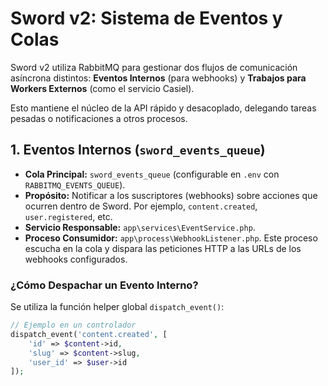 # Sword v2: Sistema de Eventos y Colas

Sword v2 utiliza RabbitMQ para gestionar dos flujos de comunicación asíncrona distintos: **Eventos Internos** (para webhooks) y **Trabajos para Workers Externos** (como el servicio Casiel).

Esto mantiene el núcleo de la API rápido y desacoplado, delegando tareas pesadas o notificaciones a otros procesos.

## 1. Eventos Internos (`sword_events_queue`)

-   **Cola Principal:** `sword_events_queue` (configurable en `.env` con `RABBITMQ_EVENTS_QUEUE`).
-   **Propósito:** Notificar a los suscriptores (webhooks) sobre acciones que ocurren dentro de Sword. Por ejemplo, `content.created`, `user.registered`, etc.
-   **Servicio Responsable:** `app\services\EventService.php`.
-   **Proceso Consumidor:** `app\process\WebhookListener.php`. Este proceso escucha en la cola y dispara las peticiones HTTP a las URLs de los webhooks configurados.

### ¿Cómo Despachar un Evento Interno?

Se utiliza la función helper global `dispatch_event()`:

```php
// Ejemplo en un controlador
dispatch_event('content.created', [
    'id' => $content->id,
    'slug' => $content->slug,
    'user_id' => $user->id
]);
```
